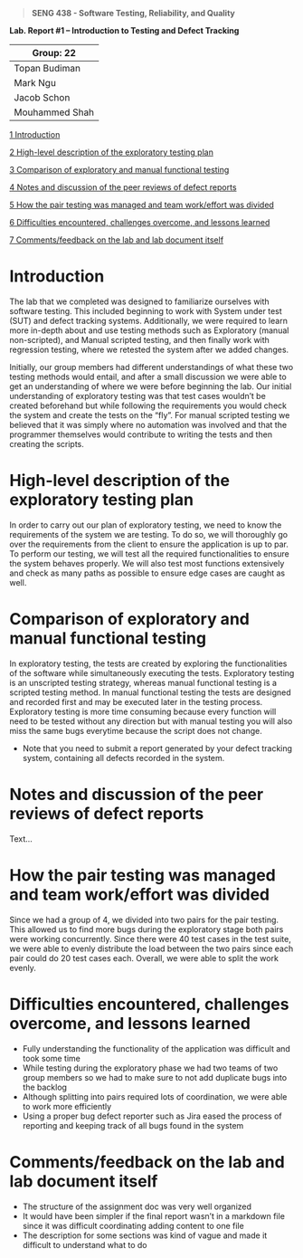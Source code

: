 >   **SENG 438 - Software Testing, Reliability, and Quality**

**Lab. Report \#1 – Introduction to Testing and Defect Tracking**

| Group: 22      |
|-----------------|
| Topan Budiman |   
| Mark Ngu               |   
| Jacob Schon                |   
| Mouhammed Shah                  |   

[1 Introduction](#Introduction)

[2 High-level description of the exploratory testing plan](#High-level-description-of-the-exploratory-testing-plan)

[3 Comparison of exploratory and manual functional testing](#Comparison-of-exploratory-and-manual-functional-testing)

[4 Notes and discussion of the peer reviews of defect reports](#Notes-and-discussion-of-the-peer-reviews-of-defect-reports)

[5 How the pair testing was managed and team work/effort was
divided](#How-the-pair-testing-was-managed-and-team-work/effort-was-divided)

[6 Difficulties encountered, challenges overcome, and lessons
learned](#Difficulties-encountered,-challenges-overcome,-and-lessons-learned)

[7 Comments/feedback on the lab and lab document itself](#Comments/feedback-on-the-lab-and-lab-document-itself)

# Introduction

The lab that we completed was designed to familiarize ourselves with software testing. This 
included beginning to work with System under test (SUT) and defect tracking systems. Additionally, 
we were required to learn more in-depth about and use testing methods such as 
Exploratory (manual non-scripted), and Manual scripted testing, and then finally work with
regression testing, where we retested the system after we added changes.

Initially, our group members had different understandings of what these two testing methods 
would entail, and after a small discussion we were able to get an understanding of where we were 
before beginning the lab. Our initial understanding of exploratory testing was that test cases 
wouldn’t be created beforehand but while following the requirements you would check the 
system and create the tests on the “fly”. For manual scripted testing we believed that it was simply 
where no automation was involved and that the programmer themselves would contribute to 
writing the tests and then creating the scripts.


# High-level description of the exploratory testing plan

In order to carry out our plan of exploratory testing, we need to know the requirements of the system we are testing. To do so, we will thoroughly go over the requirements from the client to ensure the application is up to par. To perform our testing, we will test all the required functionalities to ensure the system behaves properly. We will also test most functions extensively and check as many paths as possible to ensure edge cases are caught as well.

# Comparison of exploratory and manual functional testing

In exploratory testing, the tests are created by exploring the functionalities of the software while simultaneously executing the tests. Exploratory testing is an unscripted testing strategy, whereas manual functional testing is a scripted testing method. In manual functional testing the tests are designed and recorded first and may be executed later in the testing process. Exploratory testing is more time consuming because every function will need to be tested without any direction but with manual testing you will also miss the same bugs everytime because the script does not change.

-   Note that you need to submit a report generated by your defect tracking
    system, containing all defects recorded in the system.

# Notes and discussion of the peer reviews of defect reports

Text…

# How the pair testing was managed and team work/effort was divided 

Since we had a group of 4, we divided into two pairs for the pair testing. This allowed us to find more bugs during the exploratory stage both pairs were working concurrently. Since there were 40 test cases in the test suite, we were able to evenly distribute the load between the two pairs since each pair could do 20 test cases each. Overall, we were able to split the work evenly.

# Difficulties encountered, challenges overcome, and lessons learned

- Fully understanding the functionality of the application was difficult and took some time
- While testing during the exploratory phase we had two teams of two group members so we had to make sure to not add duplicate bugs into the backlog
- Although splitting into pairs required lots of coordination, we were able to work more efficiently
- Using a proper bug defect reporter such as Jira eased the process of reporting and keeping track of all bugs found in the system

# Comments/feedback on the lab and lab document itself

- The structure of the assignment doc was very well organized
- It would have been simpler if the final report wasn’t in a markdown file since it was difficult coordinating adding content to one file
- The description for some sections was kind of vague and made it difficult to understand what to do
